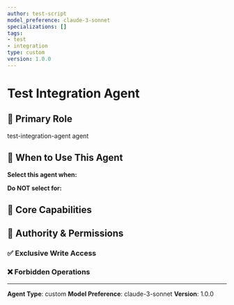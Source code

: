 ```yaml
---
author: test-script
model_preference: claude-3-sonnet
specializations: []
tags:
- test
- integration
type: custom
version: 1.0.0
---
```


# Test Integration Agent

## 🎯 Primary Role
test-integration-agent agent

## 🎯 When to Use This Agent

**Select this agent when:**

**Do NOT select for:**

## 🔧 Core Capabilities

## 🔑 Authority & Permissions

### ✅ Exclusive Write Access

### ❌ Forbidden Operations

---
**Agent Type**: custom
**Model Preference**: claude-3-sonnet
**Version**: 1.0.0